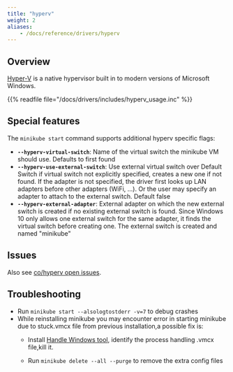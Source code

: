 ```yaml
---
title: "hyperv"
weight: 2
aliases:
    - /docs/reference/drivers/hyperv
---
```

## Overview

[Hyper-V](https://docs.microsoft.com/en-us/virtualization/hyper-v-on-windows/) is a native hypervisor built in to modern versions of Microsoft Windows.

{{% readfile file="/docs/drivers/includes/hyperv_usage.inc" %}}

## Special features

The `minikube start` command supports additional hyperv specific flags:

* **`--hyperv-virtual-switch`**: Name of the virtual switch the minikube VM should use. Defaults to first found
* **`--hyperv-use-external-switch`**: Use external virtual switch over Default Switch if virtual switch not explicitly specified, creates a new one if not found. If the adapter is not specified, the driver first looks up LAN adapters before other adapters (WiFi, ...). Or the user may specify an adapter to attach to the external switch. Default false
* **`--hyperv-external-adapter`**:  External adapter on which the new external switch is created if no existing external switch is found. Since Windows 10 only allows one external switch for the same adapter, it finds the virtual switch before creating one. The external switch is created and named "minikube"

## Issues

Also see [co/hyperv open issues](https://github.com/kubernetes/minikube/labels/co%2Fhyperv).

## Troubleshooting

* Run `minikube start --alsologtostderr -v=7` to debug crashes
* While reinstalling minikube you may encounter error in starting minikube due to stuck.vmcx file from previous installation,a possible fix is:
    * Install [Handle Windows tool](https://docs.microsoft.com/en-us/sysinternals/downloads/handle), identify the process handling .vmcx file,kill it.

    * Run `minikube delete --all --purge` to remove the extra config files
